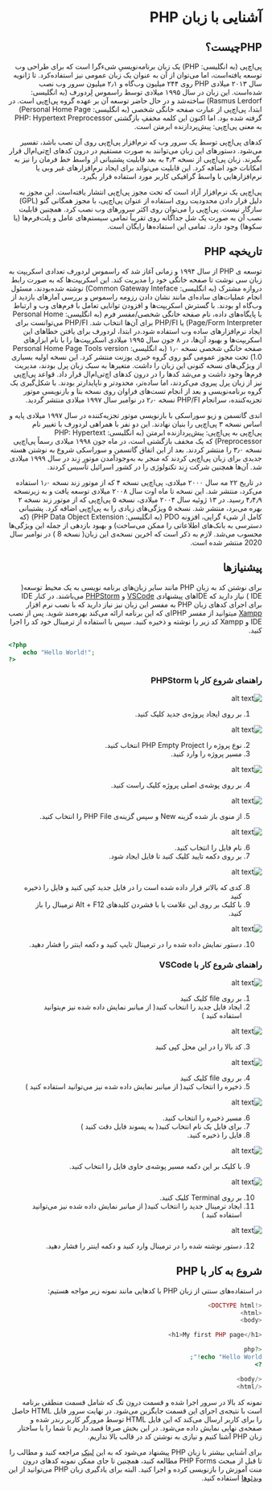 <div dir="rtl" align='right'>
  
# آشنایی با زبان PHP
## PHPچیست؟
پی‌اچ‌پی (به انگلیسی: PHP) یک زبان برنامه‌نویسیِ شیءگرا است که برای طراحی وب توسعه یافته‌است، اما می‌توان از آن به عنوان یک زبان عمومی نیز استفاده‌کرد. تا ژانویه سال ۲۰۱۳ میلادی PHP روی ۲۴۴ میلیون وب‌گاه و ۲٫۱ میلیون سرور وب نصب شده‌است. این زبان در سال ۱۹۹۵ میلادی توسط راسموس لِردورف (به انگلیسی: Rasmus Lerdorf) ساخته‌شد و در حال حاضر توسعه آن بر عهده گروه پی‌اچ‌پی است. در ابتدا، پی‌اچ‌پی از عبارت صفحه خانگی شخصی (به انگلیسی: Personal Home Page) گرفته شده‌ بود. اما اکنون این کلمه مخففِ بازگشتی PHP: Hypertext Preprocessor به معنی پی‌اچ‌پی: پیش‌پردازنده ابرمتن است. 
  
کدهای پی‌اچ‌پی توسط یک سرور وب که نرم‌افزار پی‌اچ‌پی روی آن نصب باشد، تفسیر می‌شود. دستورهای این زبان می‌توانند به صورت مستقیم در درون کدهای اچ‌تی‌ام‌ال قرار بگیرند. زبان پی‌اچ‌پی از نسخه ۴٫۳ به بعد قابلیت پشتیبانی از واسط خط فرمان را نیز به امکانات خود اضافه کرد. این قابلیت می‌تواند برای ایجاد نرم‌افزارهای غیر وبی یا نرم‌افزارهایی با واسط گرافیکی کاربر مورد استفاده قرار بگیرد. 
  
پی‌اچ‌پی یک نرم‌افزار آزاد است که تحت مجوز پی‌اچ‌پی انتشار یافته‌است. این مجوز به دلیل قرار دادن محدودیت روی استفاده از عنوان پی‌اچ‌پی، با مجوز همگانی گنو (GPL) سازگار نیست. پی‌اچ‌پی را می‌توان روی اکثر سرورهای وب نصب کرد. همچنین قابلیت نصب آن به صورت یک شل جداگانه روی تقریباً تمامی سیستم‌های عامل و پلت‌فرم‌ها (یا سکوها) وجود دارد. تمامی این استفاده‌ها رایگان است.
## تاریخچه PHP
توسعه ی PHP از سال ۱۹۹۴ و زمانی آغاز شد که راسموس لردورف تعدادی اسکریپت به زبان سی نوشت تا صفحه خانگی خود را مدیریت کند. این اسکریپت‌ها که به صورت رابط دروازه مشترک (به انگلیسی: Common Gateway Inteface) نوشته شده‌بودند، مسئول انجام عملیات‌های ساده‌ای مانند نشان دادن رزومه راسموس و بررسی آمارهای بازدید از وب‌گاه او بودند. با گسترش اسکریپت‌ها و افزودن توانایی تعامل با فرم‌های وب و ارتباط با پایگاه‌های داده، نام صفحه خانگی شخصی/مفسر فرم (به انگلیسی: Personal Home Page/Form Interpreter) یا PHP/FI برای آن‌ها انتخاب شد. PHP/FI می‌توانست برای ایجاد نرم‌افزارهای ساده وب استفاده شود.در ابتدا، لردورف برای یافتن خطاهای این اسکریپت‌ها و بهبود آن‌ها، در ۸ جون سال ۱۹۹۵ میلادی اسکریپت‌ها را با نام ابزارهای صفحه خانگی شخصی نسخه ۱٫۰ (به انگلیسی: Personal Home Page Tools version 1.0) تحت مجوز عمومی گنو روی گروه خبری یوزنت منتشر کرد. این نسخه اولیه بسیاری از ویژگی‌های نسخه کنونی این زبان را داشت. متغیرها به سبک زبان پرل بودند، مدیریت فرم‌ها وجود داشت و می‌شد کدها را در درون کدهای اچ‌تی‌ام‌ال قرار داد. قواعد پی‌اچ‌پی نیز از زبان پرل پیروی می‌کردند، اما ساده‌تر، محدودتر و ناپایدارتر بودند. با شکل‌گیری یک گروه برنامه‌نویسی و بعد از انجام تست‌های فراوان روی نسخه بتا و بازنویسی موتور تجزیه‌کننده، سرانجام PHP/FI نسخه ۲٫۰ در نوامبر سال ۱۹۹۷ میلادی منتشر گردید. 
  
اندی گاتسمن و زیو سوراسکی با بازنویسی موتور تجزیه‌کننده در سال ۱۹۹۷ میلادی پایه و اساس نسخه ۳ پی‌اچ‌پی را بنیان نهادند. این دو نفر با همراهی لردورف با تغییر نام پی‌اچ‌پی به پی‌اچ‌پی: پیش‌پردازنده ابرمتن (به انگلیسی: PHP: Hypertext Preprocessor) که یک مخفف بازگشتی است، در ماه جون ۱۹۹۸ میلادی رسماً پی‌اچ‌پی نسخه ۳٫۰ را منتشر کردند. بعد از این اتفاق گاتسمن و سوراسکی شروع به نوشتن هسته جدیدی برای زبان پی‌اچ‌پی کردند که منجر به به‌وجودآمدن موتور زِند در سال ۱۹۹۹ میلادی شد. آن‌ها همچنین شرکت زِند تکنولوژی را در کشور اسرائیل تأسیس کردند. 
  
در تاریخ ۲۲ مه سال ۲۰۰۰ میلادی، پی‌اچ‌پی نسخه ۴ که از موتور زند نسخه ۱٫۰ استفاده می‌کرد، منتشر شد. این نسخه تا ماه اوت سال ۲۰۰۸ میلادی توسعه یافت و به زیرنسخه ۴٫۴٫۹ رسید. 
در ۱۳ ژوئیه سال ۲۰۰۴ میلادی، نسخه ۵ پی‌اچ‌پی که از موتور زند نسخه ۲ بهره می‌برد، منتشر شد. نسخه ۵ ویژگی‌های زیادی را به پی‌اچ‌پی اضافه کرد. پشتیبانی کامل از شیء گرایی، افزونه PDO (به انگلیسی: PHP Data Object Extension) (که دسترسی به بانک‌های اطلاعاتی را ممکن می‌ساخت) و بهبود بازدهی از جمله این ویژگی‌ها محسوب می‌شد.
لازم به ذکر است که اخرین نسخه‌ی این زبان( نسخه 8 ) در نوامبر سال 2020 منتشر شده است.
## پیشنیازها
برای نوشتن کد به زبان PHP مانند سایر زبان‌های برنامه نویسی به یک محیط توسعه( IDE ) نیاز دارید که IDEهای پیشنهادی [VSCode](https://code.visualstudio.com/) و [PHPStorm](https://soft98.ir/software/programming/3845-دانلـود-پـی-اچ-پی-اسـتورم.html) می‌باشند. در کنار IDE برای اجرای کدهای زبان PHP به مفسر این زبان نیز نیاز دارید که با نصب نرم افزار [Xampp](https://www.apachefriends.org/download.html) میتوانید از مفسر PHPای که این برنامه ارائه می‌کند بهره‌مند شوید.
پس از نصب IDE و Xampp کد زیر را نوشته و ذخیره کنید. سپس با استفاده از ترمینال خود کد را اجرا کنید.
<div dir="ltr" align='left'>

```php
<?php
    echo "Hello World!";
?>
```

</div>
  
### راهنمای شروع کار با PHPStorm
![alt text](https://github.com/MARS-JSU/Internship-Documents/blob/Back-End/Back-End%20Docs/Phase01-PHP/phpstorm1.png "phpstorm1") 

1. بر روی ایجاد پروژه‌ی جدید کلیک کنید. 
  
![alt text](https://github.com/MARS-JSU/Internship-Documents/blob/Back-End/Back-End%20Docs/Phase01-PHP/phpstorm2.png "phpstorm2")

2. نوع پروژه را PHP Empty Project انتخاب کنید.
3. مسیر پروژه را وارد کنید. 
  
![alt text](https://github.com/MARS-JSU/Internship-Documents/blob/Back-End/Back-End%20Docs/Phase01-PHP/phpstorm3.png "phpstorm3")

4. بر روی پوشه‌ی اصلی پروژه کلیک راست کنید. 
  
![alt text](https://github.com/MARS-JSU/Internship-Documents/blob/Back-End/Back-End%20Docs/Phase01-PHP/phpstorm4.png "phpstorm4")

5. از منوی باز شده گزینه New و سپس گزینه‌ی PHP File را انتخاب کنید. 
  
![alt text](https://github.com/MARS-JSU/Internship-Documents/blob/Back-End/Back-End%20Docs/Phase01-PHP/phpstorm5.png "phpstorm5")

6. نام فایل را انتخاب کنید.
7. بر روی دکمه تایید کلیک کنید تا فایل ایجاد شود. 
  
![alt text](https://github.com/MARS-JSU/Internship-Documents/blob/Back-End/Back-End%20Docs/Phase01-PHP/phpstorm6.png "phpstorm7")  

8. کدی که بالاتر قرار داده شده است را در فایل جدید کپی کنید و فایل را ذخیره کنید
9. با کلیک بر روی این علامت یا با فشردن کلیدهای Alt + F12 ترمینال را باز کنید. 
  
![alt text](https://github.com/MARS-JSU/Internship-Documents/blob/Back-End/Back-End%20Docs/Phase01-PHP/phpstorm7.png "phpstorm8")

10. دستور نمایش داده شده را در ترمینال تایپ کنید و دکمه اینتر را فشار دهید.
### راهنمای شروع کار با VSCode 
![alt text](https://github.com/MARS-JSU/Internship-Documents/blob/Back-End/Back-End%20Docs/Phase01-PHP/vscode1.png "vscode1")
  
1. بر روی file کلیک کنید
2. ایجاد فایل جدید را انتخاب کنید( از میانبر نمایش داده شده نیز م‌یتوانید استفاده کنید ) 
  
![alt text](https://github.com/MARS-JSU/Internship-Documents/blob/Back-End/Back-End%20Docs/Phase01-PHP/vscode2.png "vscode2")
  
3. کد بالا را در این محل کپی کنید 
  
![alt text](https://github.com/MARS-JSU/Internship-Documents/blob/Back-End/Back-End%20Docs/Phase01-PHP/vscode3.png "vscode3")
  
4. بر روی file کلیک کنید
5. ذخیره را انتخاب کنید( از میانبر نمایش داده شده نیز می‌توانید استفاده کنید ) 
  
![alt text](https://github.com/MARS-JSU/Internship-Documents/blob/Back-End/Back-End%20Docs/Phase01-PHP/vscode4.png "vscode4")
  
6. مسیر ذخیره را انتخاب کنید.
7. برای فایل یک نام انتخاب کنید( به پسوند فایل دقت کنید )
8. فایل را ذخیره کنید. 
  
![alt text](https://github.com/MARS-JSU/Internship-Documents/blob/Back-End/Back-End%20Docs/Phase01-PHP/vscode5.png "vscode5")
  
9. با کلیک بر این دکمه مسیر پوشه‌ی حاوی فایل را انتخاب کنید. 
  
![alt text](https://github.com/MARS-JSU/Internship-Documents/blob/Back-End/Back-End%20Docs/Phase01-PHP/vscode6.png "vscode6")
  
10. بر روی Terminal کلیک کنید.
11. ایجاد ترمینال جدید را انتخاب کنید( از میانبر نمایش داده شده نیز می‌توانید استفاده کنید ) 
  
![alt text](https://github.com/MARS-JSU/Internship-Documents/blob/Back-End/Back-End%20Docs/Phase01-PHP/vscode7.png "vscode7")
  
12. دستور نوشته شده را در ترمینال وارد کنید و دکمه اینتر را فشار دهید.

## شروع به کار با PHP
در استفاده‌های سنتی از زبان PHP با کدهایی مانند نمونه زیر مواجه هستیم:
```php
<!DOCTYPE html>
<html>
<body>

<h1>My first PHP page</h1>

<?php
echo "Hello World!";
?>

</body>
</html>
```
نمونه کد بالا در سرور اجرا شده و قسمت درون تگ<?php ?> که شامل قسمت منطقی برنامه است با نتیجه‌ی اجرای این قسمت جایگزین می‌شود.
در نهایت سرور فایل HTML حاصل را برای کاربر ارسال می‌کند که این فایل HTML توسط مرورگر کاربر رندر شده و صفحه‌ی نهایی نمایش داده می‌شود.
در این بخش صرفا قصد داریم تا شما را با ساختار زبان PHP آشنا کنیم و نیازی به نوشتن کد در قالب بالا نداریم.

برای آشنایی بیشتر با زبان PHP پیشنهاد می‌شود که به این [لینک](https://www.w3schools.com/php/default.asp) مراجعه کنید و مطالب را تا قبل از مبحث PHP Forms مطالعه کنید، همچنین تا جای ممکن نمونه‌ کدهای درون منت آموزش را بازنویسی کرده و اجرا کنید.
البته برای یادگیری زبان PHP می‌توانید از این [ویدئوها](https://no.link) استفاده کنید.
</div>
